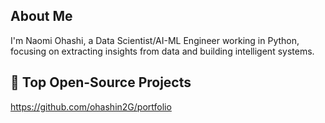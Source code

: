## About Me
I'm Naomi Ohashi, a Data Scientist/AI-ML Engineer working in Python, focusing on extracting insights from data and building intelligent systems.   

## 🚀 Top Open-Source Projects
https://github.com/ohashin2G/portfolio



<!--
**ohashin2G/ohashin2G** is a ✨ _special_ ✨ repository because its `README.md` (this file) appears on your GitHub profile.

Here are some ideas to get you started:

- 🔭 I’m currently working on ...
- 🌱 I’m currently learning ...
- 👯 I’m looking to collaborate on ...
- 🤔 I’m looking for help with ...
- 💬 Ask me about ...
- 📫 How to reach me: ...
- 😄 Pronouns: ...
- ⚡ Fun fact: ...
-->

